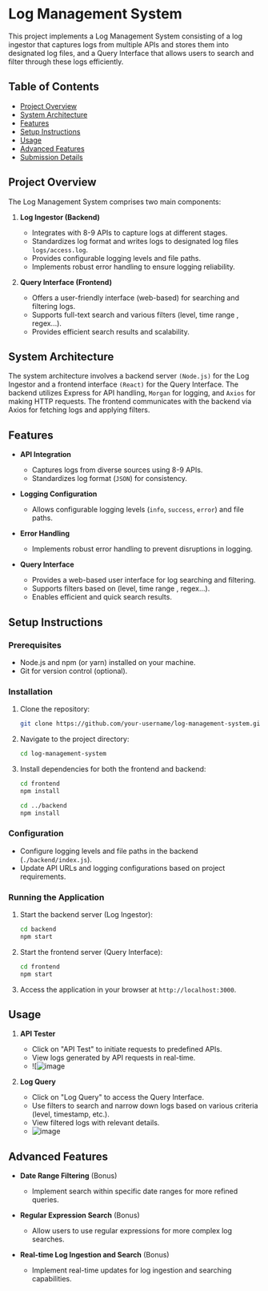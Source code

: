 # Log Management System

This project implements a Log Management System consisting of a log ingestor that captures logs from multiple APIs and stores them into designated log files, and a Query Interface that allows users to search and filter through these logs efficiently.

## Table of Contents

- [Project Overview](#project-overview)
- [System Architecture](#system-architecture)
- [Features](#features)
- [Setup Instructions](#setup-instructions)
- [Usage](#usage)
- [Advanced Features](#advanced-features)
- [Submission Details](#submission-details)

## Project Overview

The Log Management System comprises two main components:

1. **Log Ingestor (Backend)**
   - Integrates with 8-9 APIs to capture logs at different stages.
   - Standardizes log format and writes logs to designated log files `logs/access.log`.
   - Provides configurable logging levels and file paths.
   - Implements robust error handling to ensure logging reliability.

2. **Query Interface (Frontend)**
   - Offers a user-friendly interface (web-based) for searching and filtering logs.
   - Supports full-text search and various filters (level, time range , regex...).
   - Provides efficient search results and scalability.

## System Architecture

The system architecture involves a backend server `(Node.js)` for the Log Ingestor and a frontend interface `(React)` for the Query Interface. The backend utilizes Express for API handling, `Morgan` for logging, and `Axios` for making HTTP requests. The frontend communicates with the backend via Axios for fetching logs and applying filters.

## Features

- **API Integration**
  - Captures logs from diverse sources using 8-9 APIs.
  - Standardizes log format (`JSON`) for consistency.

- **Logging Configuration**
  - Allows configurable logging levels (`info`, `success`, `error`) and file paths.

- **Error Handling**
  - Implements robust error handling to prevent disruptions in logging.

- **Query Interface**
  - Provides a web-based user interface for log searching and filtering.
  - Supports filters based on (level, time range , regex...).
  - Enables efficient and quick search results.

## Setup Instructions

### Prerequisites

- Node.js and npm (or yarn) installed on your machine.
- Git for version control (optional).

### Installation

1. Clone the repository:

   ```bash
   git clone https://github.com/your-username/log-management-system.git
   ```

2. Navigate to the project directory:

   ```bash
   cd log-management-system
   ```

3. Install dependencies for both the frontend and backend:

   ```bash
   cd frontend
   npm install

   cd ../backend
   npm install
   ```

### Configuration

- Configure logging levels and file paths in the backend (`./backend/index.js`).
- Update API URLs and logging configurations based on project requirements.

### Running the Application

1. Start the backend server (Log Ingestor):

   ```bash
   cd backend
   npm start
   ```

2. Start the frontend server (Query Interface):

   ```bash
   cd frontend
   npm start
   ```

3. Access the application in your browser at `http://localhost:3000`.

## Usage

1. **API Tester**
   - Click on "API Test" to initiate requests to predefined APIs.
   - View logs generated by API requests in real-time.
   - ![![image](https://github.com/manan-dude/LogQuery/assets/76246911/7e2ed634-73f7-47ff-9ada-93d89aa85d5a)


2. **Log Query**
   - Click on "Log Query" to access the Query Interface.
   - Use filters to search and narrow down logs based on various criteria (level, timestamp, etc.).
   - View filtered logs with relevant details.
   - ![image](https://github.com/manan-dude/LogQuery/assets/76246911/ee36375a-4bb2-4436-a4bf-a84f2a7243f1)


## Advanced Features

- **Date Range Filtering** (Bonus)
  - Implement search within specific date ranges for more refined queries.
  
- **Regular Expression Search** (Bonus)
  - Allow users to use regular expressions for more complex log searches.

- **Real-time Log Ingestion and Search** (Bonus)
  - Implement real-time updates for log ingestion and searching capabilities.

